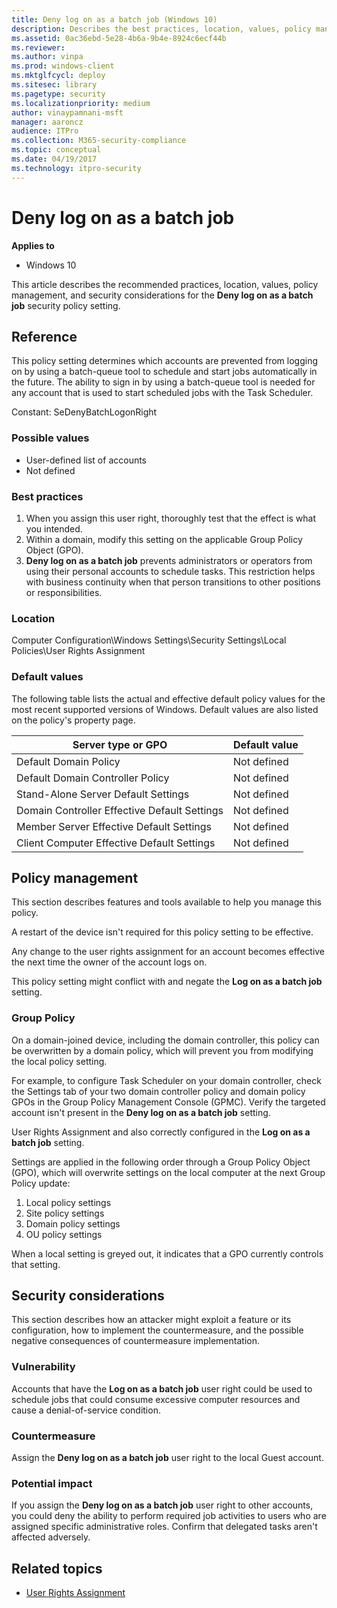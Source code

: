 ```yaml
---
title: Deny log on as a batch job (Windows 10)
description: Describes the best practices, location, values, policy management, and security considerations for the Deny log on as a batch job security policy setting.
ms.assetid: 0ac36ebd-5e28-4b6a-9b4e-8924c6ecf44b
ms.reviewer: 
ms.author: vinpa
ms.prod: windows-client
ms.mktglfcycl: deploy
ms.sitesec: library
ms.pagetype: security
ms.localizationpriority: medium
author: vinaypamnani-msft
manager: aaroncz
audience: ITPro
ms.collection: M365-security-compliance
ms.topic: conceptual
ms.date: 04/19/2017
ms.technology: itpro-security
---
```


# Deny log on as a batch job

**Applies to**
-   Windows 10

This article describes the recommended practices, location, values, policy management, and security considerations for the **Deny log on as a batch job** security policy setting.

## Reference

This policy setting determines which accounts are prevented from logging on by using a batch-queue tool to schedule and start jobs automatically in the future. The ability to sign in by using a batch-queue tool is needed for any account that is used to start scheduled jobs with the Task Scheduler.

Constant: SeDenyBatchLogonRight

### Possible values

-   User-defined list of accounts
-   Not defined

### Best practices

1.  When you assign this user right, thoroughly test that the effect is what you intended.
2.  Within a domain, modify this setting on the applicable Group Policy Object (GPO).
3.  **Deny log on as a batch job** prevents administrators or operators from using their personal accounts to schedule tasks. This restriction helps with business continuity when that person transitions to other positions or responsibilities.

### Location

Computer Configuration\\Windows Settings\\Security Settings\\Local Policies\\User Rights Assignment

### Default values

The following table lists the actual and effective default policy values for the most recent supported versions of Windows. Default values are also listed on the policy's property page.

| Server type or GPO | Default value |
| - | - |
| Default Domain Policy | Not defined| 
| Default Domain Controller Policy | Not defined | 
| Stand-Alone Server Default Settings | Not defined | 
| Domain Controller Effective Default Settings | Not defined | 
| Member Server Effective Default Settings | Not defined | 
| Client Computer Effective Default Settings | Not defined | 
 
## Policy management

This section describes features and tools available to help you manage this policy.

A restart of the device isn't required for this policy setting to be effective.

Any change to the user rights assignment for an account becomes effective the next time the owner of the account logs on.

This policy setting might conflict with and negate the **Log on as a batch job** setting.

### Group Policy

On a domain-joined device, including the domain controller, this policy can be overwritten by a domain policy, which will prevent you from modifying the local policy setting.

For example, to configure Task Scheduler on your domain controller, check the Settings tab of your two domain controller policy and domain policy GPOs in the Group Policy Management Console (GPMC). Verify the targeted account isn't present in the **Deny log on as a batch job** setting. 

User Rights Assignment and also correctly configured in the **Log on as a batch job** setting.

Settings are applied in the following order through a Group Policy Object (GPO), which will overwrite settings on the local computer at the next Group Policy update:

1.  Local policy settings
2.  Site policy settings
3.  Domain policy settings
4.  OU policy settings

When a local setting is greyed out, it indicates that a GPO currently controls that setting.

## Security considerations

This section describes how an attacker might exploit a feature or its configuration, how to implement the countermeasure, and the possible negative consequences of countermeasure implementation.

### Vulnerability

Accounts that have the **Log on as a batch job** user right could be used to schedule jobs that could consume excessive computer resources and cause a denial-of-service condition.

### Countermeasure

Assign the **Deny log on as a batch job** user right to the local Guest account.

### Potential impact

If you assign the **Deny log on as a batch job** user right to other accounts, you could deny the ability to perform required job activities to users who are assigned specific administrative roles. Confirm that delegated tasks aren't affected adversely.

## Related topics

- [User Rights Assignment](user-rights-assignment.md)

